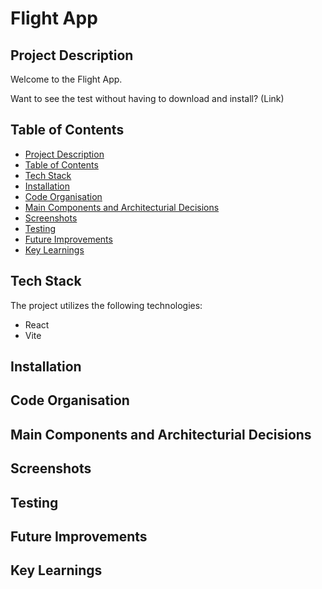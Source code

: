 # Flight App

## Project Description

Welcome to the Flight App. 

Want to see the test without having to download and install? (Link)

## Table of Contents

* [Project Description](#project-description)
* [Table of Contents](#table-of-contents)
* [Tech Stack](#tech-stack)
* [Installation](#installation)
* [Code Organisation](#code-organisation)
* [Main Components and Architecturial Decisions](#main-components-and-architecturial-decisions)
* [Screenshots](#screenshots)
* [Testing](#testing)
* [Future Improvements](#future-improvements)
* [Key Learnings](#key-learnings)


## Tech Stack

The project utilizes the following technologies:

- React
- Vite

## Installation 

## Code Organisation

## Main Components and Architecturial Decisions 

## Screenshots

## Testing

## Future Improvements

## Key Learnings 





